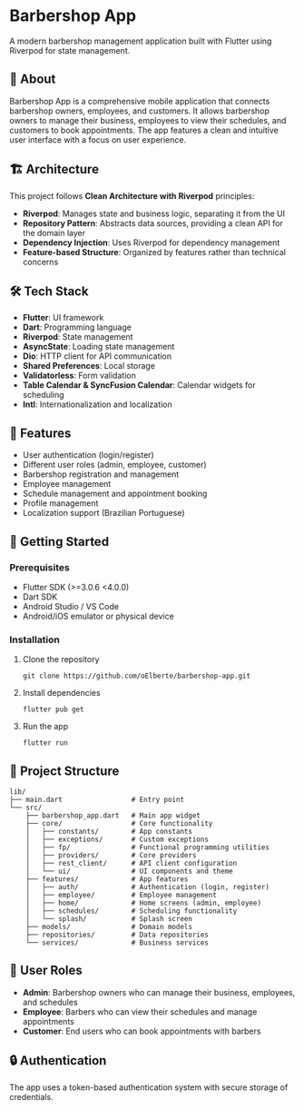 # Barbershop App

A modern barbershop management application built with Flutter using Riverpod for state management.

## 📱 About

Barbershop App is a comprehensive mobile application that connects barbershop owners, employees, and customers. It allows barbershop owners to manage their business, employees to view their schedules, and customers to book appointments. The app features a clean and intuitive user interface with a focus on user experience.

## 🏗️ Architecture

This project follows **Clean Architecture with Riverpod** principles:

- **Riverpod**: Manages state and business logic, separating it from the UI
- **Repository Pattern**: Abstracts data sources, providing a clean API for the domain layer
- **Dependency Injection**: Uses Riverpod for dependency management
- **Feature-based Structure**: Organized by features rather than technical concerns

## 🛠️ Tech Stack

- **Flutter**: UI framework
- **Dart**: Programming language
- **Riverpod**: State management
- **AsyncState**: Loading state management
- **Dio**: HTTP client for API communication
- **Shared Preferences**: Local storage
- **Validatorless**: Form validation
- **Table Calendar & SyncFusion Calendar**: Calendar widgets for scheduling
- **Intl**: Internationalization and localization

## 🌟 Features

- User authentication (login/register)
- Different user roles (admin, employee, customer)
- Barbershop registration and management
- Employee management
- Schedule management and appointment booking
- Profile management
- Localization support (Brazilian Portuguese)

## 🚀 Getting Started

### Prerequisites

- Flutter SDK (>=3.0.6 <4.0.0)
- Dart SDK
- Android Studio / VS Code
- Android/iOS emulator or physical device

### Installation

1. Clone the repository

   ```
   git clone https://github.com/oElberte/barbershop-app.git
   ```

2. Install dependencies

   ```
   flutter pub get
   ```

3. Run the app
   ```
   flutter run
   ```

## 📂 Project Structure

```
lib/
├── main.dart                 # Entry point
└── src/
    ├── barbershop_app.dart   # Main app widget
    ├── core/                 # Core functionality
    │   ├── constants/        # App constants
    │   ├── exceptions/       # Custom exceptions
    │   ├── fp/               # Functional programming utilities
    │   ├── providers/        # Core providers
    │   ├── rest_client/      # API client configuration
    │   └── ui/               # UI components and theme
    ├── features/             # App features
    │   ├── auth/             # Authentication (login, register)
    │   ├── employee/         # Employee management
    │   ├── home/             # Home screens (admin, employee)
    │   ├── schedules/        # Scheduling functionality
    │   └── splash/           # Splash screen
    ├── models/               # Domain models
    ├── repositories/         # Data repositories
    └── services/             # Business services
```

## 👥 User Roles

- **Admin**: Barbershop owners who can manage their business, employees, and schedules
- **Employee**: Barbers who can view their schedules and manage appointments
- **Customer**: End users who can book appointments with barbers

## 🔒 Authentication

The app uses a token-based authentication system with secure storage of credentials.
